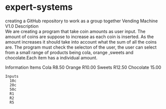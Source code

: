 # expert-systems
creating a GitHub repository to work as a group together
                                                       Vending  Machine V1.0 
Description                                                    
We are creating a program that take coin amounts as user input. The amount of coins are suppose to increase as each coin is inserted.
As the amount increases it should take into account what the sum of all the coins are. The program must check the selecton of the user,
the user can select from a small range of products being cola, orange ,sweets and chocolate.Each item has a individual amount.

Information
    Items
      Cola    R8.50
      Orange  R10.00
      Sweets  R12.50
      Chocolate 15.00

    Inputs 
      10c
      20c
      50c
      R1
      R2
      R5
